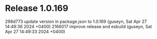 # Release 1.0.169

298d773 update version in package.json to 1.0.169 (guseyn, Sat Apr 27 14:49:36 2024 +0400)
2166017 improve release and esbuild (guseyn, Sat Apr 27 14:49:33 2024 +0400)
